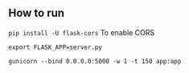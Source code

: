 ## How to run

``pip install -U flask-cors`` To enable CORS

``export FLASK_APP=server.py``

``gunicorn --bind 0.0.0.0:5000 -w 1 -t 150 app:app``
